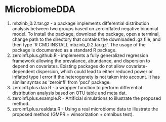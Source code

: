 # MicrobiomeDDA
1. mbzinb_0.2.tar.gz - a package implements differential distribution analysis between two groups based on zeroinflated negative binomial model. To install the package, download the package, open a terminal, change path to the directory that contains the downloaded .gz file, and then type 'R CMD INSTALL mbzinb_0.2.tar.gz'. The usage of the package is documented as a standard R package.
2. zeroinfl.plus.github.R - implements a fully generalized regression framework allowing the prevalance, abundance, and dispersion to depend on covariates. Existing packages do not allow covariate-dependent dispersion, which could lead to either reduced power or inflated type I error if the heterogenety is not taken into account. It has similar syntax as 'zeroinfl' from 'pscl' package.
3. zeroinfl.plus.daa.R - a wrapper function to perform differential distribution analysis based on OTU table and meta dat.
4. zeroinfl.plus.example.R - Artificial simulations to illustrate the proposed method. 
5. zeroinfl.plus.realdata.R - Using a real microbiome data to illustrate the proposed method (GMPR + winsorization + omnibus test).
